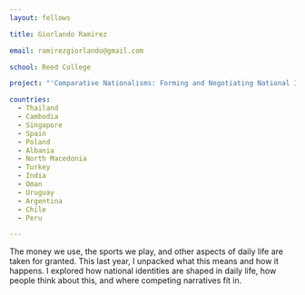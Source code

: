 ```yaml
---
layout: fellows

title: Giorlando Ramirez

email: ramirezgiorlando@gmail.com

school: Reed College

project: "'Comparative Nationalisms: Forming and Negotiating National Identities'"

countries:
  - Thailand
  - Cambodia
  - Singapore
  - Spain
  - Poland
  - Albania
  - North Macedonia
  - Turkey
  - India
  - Oman
  - Uruguay
  - Argentina
  - Chile
  - Peru

---
```


The money we use, the sports we play, and other aspects of daily life are taken for granted. This last year, I unpacked what this means and how it happens. I explored how national identities are shaped in daily life, how people think about this, and where competing narratives fit in.
